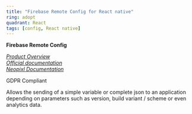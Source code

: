 ```yaml
---
title: "Firebase Remote Config for React native"
ring: adopt
quadrant: React
tags: [config, React native]
---
```


<p><b>Firebase Remote Config</b></p>
<em>
<a href="https://firebase.google.com/products/remote-config">Product Overview</a> </br>
<a href="https://rnfirebase.io/">Official documentation</a> </br>
<a href="https://neopixl.atlassian.net/wiki/spaces/DEVCENTER/pages/496238643/Firebase+remote+config">Neopixl Documentation</a>
</em>
<p>GDPR Compliant</p>
<p> Allows the sending of a simple variable or complete json to an application depending on parameters such as version, build variant / scheme or even analytics data.</p>
